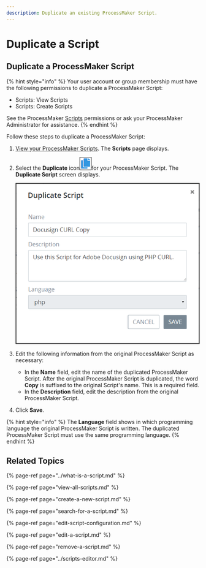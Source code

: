 ```yaml
---
description: Duplicate an existing ProcessMaker Script.
---
```


# Duplicate a Script

## Duplicate a ProcessMaker Script

{% hint style="info" %}
Your user account or group membership must have the following permissions to duplicate a ProcessMaker Script:

* Scripts: View Scripts
* Scripts: Create Scripts

See the ProcessMaker [Scripts](../../../processmaker-administration/permission-descriptions-for-users-and-groups.md#scripts) permissions or ask your ProcessMaker Administrator for assistance.
{% endhint %}

Follow these steps to duplicate a ProcessMaker Script:

1. [View your ProcessMaker Scripts](view-all-scripts.md). The **Scripts** page displays.
2. Select the **Duplicate** icon![](../../../.gitbook/assets/duplicate-script-processes.png)for your ProcessMaker Script. The **Duplicate Script** screen displays.  

   ![](../../../.gitbook/assets/duplicate-script-screen-processes.png)

3. Edit the following information from the original ProcessMaker Script as necessary:
   * In the **Name** field, edit the name of the duplicated ProcessMaker Script. After the original ProcessMaker Script is duplicated, the word **Copy** is suffixed to the original Script's name. This is a required field.
   * In the **Description** field, edit the description from the original ProcessMaker Script.
4. Click **Save**.

{% hint style="info" %}
The **Language** field shows in which programming language the original ProcessMaker Script is written. The duplicated ProcessMaker Script must use the same programming language.
{% endhint %}

## Related Topics

{% page-ref page="../what-is-a-script.md" %}

{% page-ref page="view-all-scripts.md" %}

{% page-ref page="create-a-new-script.md" %}

{% page-ref page="search-for-a-script.md" %}

{% page-ref page="edit-script-configuration.md" %}

{% page-ref page="edit-a-script.md" %}

{% page-ref page="remove-a-script.md" %}

{% page-ref page="../scripts-editor.md" %}

